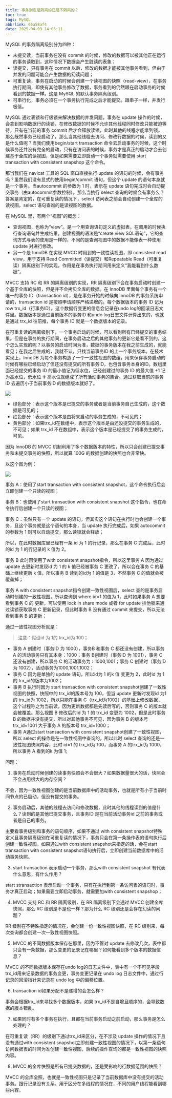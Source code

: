 ```yaml
---
title: 事务到底是隔离的还是不隔离的？
toc: true
tags: MySQL
abbrlink: 65a58af4
date: 2025-04-03 14:05:11
---
```


<meta name="referrer" content="no-referrer" />

<!--more-->
MySQL 的事务隔离级别分为四种：

+ 未提交读，当前事务在没有 commit 的时候，修改的数据可以被其他正在运行的事务读取到，这种情况下数据会产生脏读的表象；
+ 读提交，只有事务在 commit 以后，修改的数据才能被其他事务看到，但由于并发的问题可能会产生数据的幻读问题；
+ 可重复读，事务在启动的时候会创建一个读视图的快照（read-view），在事务执行期间，即使有其他事务修改了数据，事务看到的仍然跟在启动事务的时候看到的数据一样。这是 MySQL 的默认事务隔离级别。
+ 可串行化，事务必须在一个事务执行完成之后才能提交。跟串子一样，并发行极低。

MySQL 通过表锁和行级锁来解决数据的并发问题，事务在 update 操作的时候，会拿到影响数据行的读锁，在修改数据的时候不允许其他线程同时修改只能被迫等待，只有在当前的事务 commit 后才会释放读锁，此时其他的线程才能拿到锁。那么既然事务已经启动了，那么当其他线程去访问、修改行数据的时候，读到的又是什么值呢？当我们使用begin/start transaction 命令去启动事务的时候，这个时候事务还并没有完全的启动，只有在访问表的时候，事务才是真正的启动才会去创建基于全库的读视图，但是如果需要立即启动一个事务就需要使用 start transaction with consistent snapshop 这个命令。

那当我们在 navicat 工具的 SQL 窗口直接执行 update 的语句的时候，会有事务吗？虽然我们没有显式的使用begin/commit 语句，但这个 update 的语句本身就是一个事务。当autocommit 的参数为 1 时，表示在 update 语句完成时会自动提交事务（由autocommit参数控制）。那么当执行 select 查询的时候会有事务么？答案是肯定的，在可重复读的情况下，select 访问表之前会自动创建一个全库的读视图，select 语句查询的是读视图的数据。

在 MySQL 里，有两个“视图”的概念：

+ 查询视图，也称为“view”。是一个用查询语句定义的虚拟表，在调用的时候执行查询语句并生成结果。创建视图的语法是“create view SQL语句”，它的查询方式与表的使用是一样的，不同的是查询视图中的数据不能像表一种使用 update 对进行修改。
+ 另一个是 InnoDB 在实现 MVCC 时用到的一致性读视图，即 consistent read view，用于支持 Read Committed（读提交）和Repeatable Read（可重复读）隔离级别下的实现，作用是在事务执行期间用来定义“我能看到什么数据”。

MVCC 支持 RC 和 RR 的隔离级别的实现，RR 隔离级别下会在事务启动时创建一个基于全库的快照，但是并不会拷贝全库的数据。在 InnoDB 里面每个事务有一个唯一的事务 ID（transaction id），是在事务开始的时候向 InnoDB 的事务系统申请的，transaction id 是按照申请顺序严格递增的。每个数据版本的事务 ID 记为row trx_id（行事务ID）。这个数据行变更的信息会记录在undo log的回滚日志文件里。数据版本是通过当前版本的事务ID 和undo log日志文件计算出来的，也就是通过 trx_id 往前推，每个事务 ID 就是一个数据版本的记录。

在可重复读的隔离级别下，一个事务启动的时候，可以看到所有已经提交的事务结果。但是在事务的执行期间，在事务启动之后的其他事务的更新它是看不到的，这个怎么实现的呢？以事务的启动时间为准，数据的事务版本在我之前生成的，就能看见；在我之后生成的，我就不认，只找当前事务ID 的上一个事务版本。在技术实现上，InnoDB 为每个事务构造了一个一致性视图的数组，用来保存事务启动的时候有哪些已经启动了但还没有提交的所有事务ID，也包含事务本身的ID。数组里面已经提交的事务 ID 的最小值记为低水位，已经创建过的事务 ID 的最大值 +1 记为高水位，低水位 ➕ 高水位就组成了所有活动事务的集合。通过获取当前的事务ID 去遍历小于当前事务ID 的数据版本就好了。

![](https://cdn.nlark.com/yuque/0/2025/png/26184762/1743665531376-383ff76d-9cf4-4f92-ae8a-ff7bbe8c50b1.png)

+ 绿色部分：表示这个版本是已提交的事务或者是当前事务自己生成的，这个数据是可见的；
+ 红色部分：表示这个版本是由将来启动的事务生成的，不可见的；
+ 黄色部分：如果trx_id在数组中，表示这个版本是由还没提交的事务生成的，不可见；如果 trx_id 不在数组中，表示这个版本是已经提交了的事务生成的，可见。

因为 InnoDB 的 MVCC 机制利用了多个数据版本的特性，所以只会创建已提交事务和未提交事务的快照，所以就算 100G 的数据创建的快照也会非常快。

以这个图为例：

![](https://cdn.nlark.com/yuque/0/2025/png/26184762/1743667474203-1133ab04-f926-46fc-9491-2620cd93c3b6.png)

事务 A：使用了start transaction with consistent snapshot，这个命令执行后会立即创建一个只读的视图；

事务 B：也使用了start transaction with consistent snapshot 这个指令，也在命令执行后创建一个只读的视图；

事务 C：虽然只有一个 update 的语句，但其实这个语句在执行时也会创建一个事务，且这个事务就是这个语句的本身，当 update 执行完成后，如果 autocommit 的参数为 1 则可以自动提交，那么读锁就会释放；

所以，在此时数据库里已经有一条 id 为 1 的行记录，那么在事务 C 完成后，此时的id 为 1 的行记录的 k 值为 2。

事务 B 此时因使用了with consistent snapshot指令，所以这里事务 A 因为通过 update 去更新时发现id 为 1 的 k 值已经被事务 C 更改了，所以会在事务 C 的基础上继续更新 k 值，所以事务 B 读到的id为 1 的值是 3，不然事务 C 的值就会被覆盖掉；

事务 A with consistent snapshot指令创建一致性视图后，select 查的是事务启动时创建的一致性视图，所以查询到 where id=1 的值为 1，此时如果事务 A 想要看到事务 C 的 更新，可以使用 lock in share mode 或者 for update 排他锁来通过读锁获取事务 C 更新记录，但此时事务 B 没有通过 commit 来提交，所以无法看到事务 B 的更新；

通过一致性视图分析就是：

> 注意：假设id 为 1的 trx_id为 100；
>

+ 事务 A 创建时（事务ID 为 1000），事务B 和事务 C 都还没有创建，所以事务 A 的活动事务只有其本身：1000；事务 B创建时（事务ID 为 1001），事务 C 还没有创建，所以事务 C 的活动事务为：1000,1001；事务 C 创建时（事务ID 为 1002），活动事务为1000,1001,1002；
+ 事务 C 因为是单独的 update 语句，所以id为 1 的k 值 变更为 2，此时id 为 1 的 trx_id的版本为1002；
+ 事务 B 执行时因为 start transaction with consistent snapshot创建了一致性视图的快照，快照中的 trx_id的版本号为 100，但当 update 更新时发现id 为1的 trx_id为 1002，所以只能在事务 C（trx_id为1002）的基础上修改数据，这个过程称之为当前读，因为更新数据都是先读后写的，否则事务 C 的版本就会被覆盖。那么视图 B 修改后的id 为 1 的 trx_id 变更为 1002，但是此时事务 B 的数据并没有提交，所以对其他事务不可见，因为事务 B 的版本号 trx_id=1001 大于事务 A 的版本号 trx_id=1000；
+ 事务 A通过start transaction with consistent snapshot创建了一致性视图，所以 select 的操作是在一致性视图中查询的，所以此时 select 查询的还是一致性视图快照内容，此时 id=1 的 trx_id为 100，而事务 A 的trx_id为 1000，所以事务 A 看到的k 为值 1;



问题：

1. 事务在启动时候创建的读事务快照会不会很大？如果数据量很大的话，快照会不会占用很大的内存空间？

不会，因为一致性视图创建的是当前数据库中的活动事务，也就是所有小于当前时间节点的已启动，但没有提交的事务。

2. 事务启动后，其他的线程去访问和修改数据，此时其他的线程读到的值是什么？读到的是其他已提交事务，且事务ID 是在当前活动事务id 之前的事务或者是自己的事务。

主要看事务级别和事务的语句顺序，如果不通过 with consistent snapshot特殊定义且事务隔离级别在可重复读的情况下，事务只会在第一条操作表的语句执行后创建一致性视图。如果通过with consistent snapshot来指定的话，会在start transaction with consistent snapshot语句执行后，立即创建当前数据库中的活动事务快照。

3. start transaction 表示启动一个事务，那么with consistent snapshot 有代表什么意思，有什么作用？

start stransaction 表示启动一个事务，只有在执行到第一条访问表的语句时，事务才真正启动；如果需要立即启动事务，就需要加with consistent snapshop；

4. MVCC 支持 RC 和 RR 隔离级别，在 RR 隔离级别下会通过 MVCC 创建全库快照，那么 RC 级别是不是也一样？那为什么 RC 级别还是会存在幻读的问题？

RR 级别在不特殊指定的情况在，会创建一份一致性视图快照，在 RC 级别来，每次查询都会创建一次一致性视图快照。

5. MVCC 的不同数据版本保存在那里，因为不管对 update 去修改几次，表中都只会有一条数据，那么变更的记录记在哪里？如何能看到多个版本的数据信息？

MVCC 的不同数据版本保存在undo log的日志文件中，表中有一个不可见字段trx_id用来记录数据的事务变更，事务变更记录在 undo log 日志文件中，通过行记录的回滚指针来记录在 undo log 中的偏移位置。

6. transaction id如果分配不是递增的会怎么样？

事务会根据trx_id来寻找多个数据版本，如果 trx_id不是自增且顺序的，会导致数据的版本错乱。

7. 如果同时有多个事务在执行，且都在当前事务启动之前启动，那么事务是怎么处理的？

在可重复读（RR）的级别下通过trx_id来区分，在不涉及 update 操作的情况下且没有通过with consistent snapshot立即创建一致性视图的情况下，以第一条语句访问数据表的时间为准创建一致性视图，后续的操作查询的都是一致性视图的快照内容。

8. MVCC 的全库快照是所有已提交数据的，还是受影响的行数据范围的快照？

MVCC 的全库全照，也就是一致性视图只是记录了当前数据库中没有提交的活动事务。跟行记录没有关系。用于区分在多线程的情况在，不同的用户线程能看到哪些内容。
